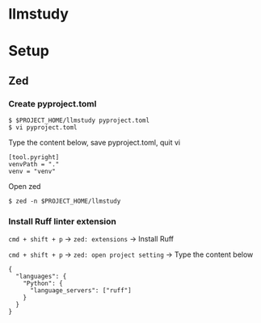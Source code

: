 # llmstudy

# Setup

## Zed

### Create pyproject.toml

```
$ $PROJECT_HOME/llmstudy pyproject.toml
$ vi pyproject.toml
```

Type the content below, save pyproject.toml, quit vi
```
[tool.pyright]
venvPath = "."
venv = "venv"
```

Open zed
```
$ zed -n $PROJECT_HOME/llmstudy
```

### Install Ruff linter extension

`cmd + shift + p` -> `zed: extensions` -> Install Ruff

`cmd + shift + p` -> `zed: open project setting` -> Type the content below
```
{
  "languages": {
    "Python": {
      "language_servers": ["ruff"]
    }
  }
}
```

